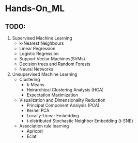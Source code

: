 # Hands-On_ML
## TODO:
1.  Supervised Machine Learning
    *  k-Nearest Neighbours
    *  Linear Regression
    *  Logistic Regression
    *  Support Vector Machines(SVMs)
    *  Decision trees and Random Forests
    *  Neural Networks
2.  Unsupervised Machine Learning
    *  Clustering
       *  k-Means
       *  Heirarchical Clustering Analysis (HCA)
       *  Expectation Maximization
    *  Visualization and Dimensionality Reduction
       *  Principal Component Analysis (PCA)
       *  Kernel PCA
       *  Locally-Linear Embedding
       *  t-distributed Stochastic Neighbor Embedding (t-SNE)
    *  Association rule learning
       *  Apriopri
       *  Eclat